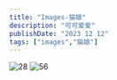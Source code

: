 ```yaml
---
title: "Images-猫娘"
description: "可可爱爱"
publishDate: "2023 12 12"
tags: ["images","猫娘"]
---
```


![28](https://github.com/Gjt-9520/Image_Resources/raw/main/blog_images/blog-placeholder-28.jpg)
![56](https://github.com/Gjt-9520/Image_Resources/raw/main/blog_images/blog-placeholder-56.jpg)